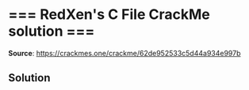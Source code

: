 # === RedXen's C File CrackMe solution ===

**Source**: https://crackmes.one/crackme/62de952533c5d44a934e997b

## Solution
